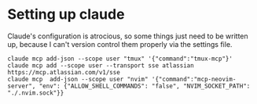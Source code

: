# Setting up claude

Claude's configuration is atrocious, so some things just need to be written up,
because I can't version control them properly via the settings file.

```
claude mcp add-json --scope user "tmux" '{"command":"tmux-mcp"}'
claude mcp add --scope user --transport sse atlassian https://mcp.atlassian.com/v1/sse
claude mcp  add-json --scope user "nvim" '{"command":"mcp-neovim-server", "env": {"ALLOW_SHELL_COMMANDS": "false", "NVIM_SOCKET_PATH": "./.nvim.sock"}}
```
